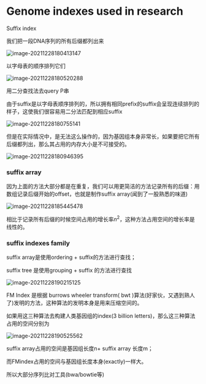 # Genome indexes used in research

Suffix index

我们把一段DNA序列的所有后缀都列出来

![image-20211228180413147](https://gitee.com/joy_thestraydog/typora/raw/master/img/image-20211228180413147.png)

以字母表的顺序排列它们

![image-20211228180520288](https://gitee.com/joy_thestraydog/typora/raw/master/img/image-20211228180520288.png)

用二分查找法去query P串

由于suffix是以字母表顺序排列的，所以拥有相同prefix的suffix会呈现连续排列的样子，这使我们很容易用二分法匹配到相应suffix

![image-20211228180755141](https://gitee.com/joy_thestraydog/typora/raw/master/img/image-20211228180755141.png)

但是在实际情况中，是无法这么操作的，因为基因组本身非常长，如果要把它所有后缀都列出，那么其占用的内存大小是不可接受的。

![image-20211228180946395](https://gitee.com/joy_thestraydog/typora/raw/master/img/image-20211228180946395.png)

### suffix array

因为上面的方法大部分都是在重复，我们可以用更简洁的方法记录所有的后缀：用数组记录后缀开始的offset，也就是制作suffix array(闻到了一股熟悉的味道)

![image-20211228185445478](https://gitee.com/joy_thestraydog/typora/raw/master/img/image-20211228185445478.png)

相比于记录所有后缀的时候空间占用的增长率$n^2$，这种方法占用空间的增长率是线性的。

### suffix indexes family

suffix array是使用ordering + suffix的方法进行查找；

suffix tree 是使用grouping + suffix 的方法进行查找

![image-20211228190215125](https://gitee.com/joy_thestraydog/typora/raw/master/img/image-20211228190215125.png)

FM Index 是根据 burrows wheeler transform( bwt )算法(好家伙，又遇到熟人了)发明的方法，这种算法的发明本身是用来压缩空间的。

如果用这三种算法去构建人类基因组的index(3 billion letters)，那么这三种算法占用的空间分别为

![image-20211228190525562](https://gitee.com/joy_thestraydog/typora/raw/master/img/image-20211228190525562.png)

suffix array占用的空间是基因组长度n+ suffix array 长度m；

而FMindex占用的空间与基因组长度本身(exactly)一样大。

所以大部分序列比对工具(bwa/bowtie等)

